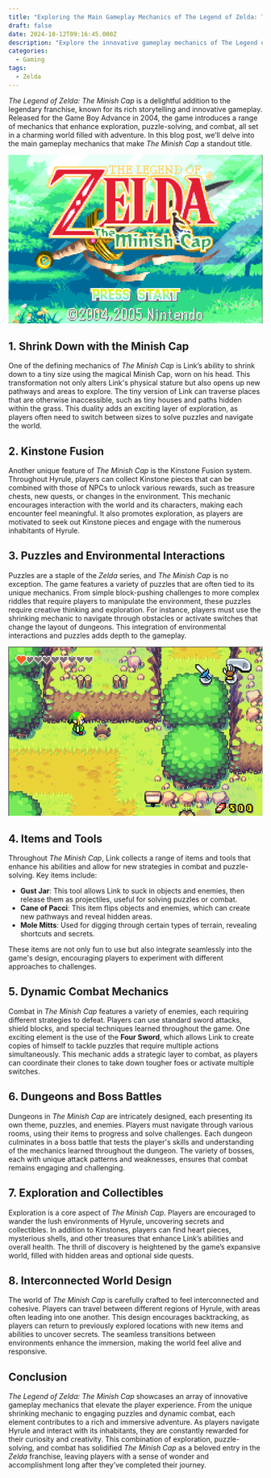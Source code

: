 ```yaml
---
title: "Exploring the Main Gameplay Mechanics of The Legend of Zelda: The Minish Cap"
draft: false
date: 2024-10-12T09:16:45.000Z
description: "Explore the innovative gameplay mechanics of The Legend of Zelda: The Minish Cap. Discover how the unique shrinking mechanic, Kinstone Fusion, engaging puzzles, and dynamic combat create an immersive adventure, enhancing exploration and interaction within the enchanting world of Hyrule."
categories:
  - Gaming
tags:
  - Zelda
---
```


_The Legend of Zelda: The Minish Cap_ is a delightful addition to the legendary franchise, known for its rich storytelling and innovative gameplay. Released for the Game Boy Advance in 2004, the game introduces a range of mechanics that enhance exploration, puzzle-solving, and combat, all set in a charming world filled with adventure. In this blog post, we’ll delve into the main gameplay mechanics that make _The Minish Cap_ a standout title.

![Initial Screen](initial-screen.png)

## 1. Shrink Down with the Minish Cap

One of the defining mechanics of _The Minish Cap_ is Link’s ability to shrink down to a tiny size using the magical Minish Cap, worn on his head. This transformation not only alters Link's physical stature but also opens up new pathways and areas to explore. The tiny version of Link can traverse places that are otherwise inaccessible, such as tiny houses and paths hidden within the grass. This duality adds an exciting layer of exploration, as players often need to switch between sizes to solve puzzles and navigate the world.

## 2. Kinstone Fusion

Another unique feature of _The Minish Cap_ is the Kinstone Fusion system. Throughout Hyrule, players can collect Kinstone pieces that can be combined with those of NPCs to unlock various rewards, such as treasure chests, new quests, or changes in the environment. This mechanic encourages interaction with the world and its characters, making each encounter feel meaningful. It also promotes exploration, as players are motivated to seek out Kinstone pieces and engage with the numerous inhabitants of Hyrule.

## 3. Puzzles and Environmental Interactions

Puzzles are a staple of the _Zelda_ series, and _The Minish Cap_ is no exception. The game features a variety of puzzles that are often tied to its unique mechanics. From simple block-pushing challenges to more complex riddles that require players to manipulate the environment, these puzzles require creative thinking and exploration. For instance, players must use the shrinking mechanic to navigate through obstacles or activate switches that change the layout of dungeons. This integration of environmental interactions and puzzles adds depth to the gameplay.

![Minish cap hole](minish-cap-hole.png)

## 4. Items and Tools

Throughout _The Minish Cap_, Link collects a range of items and tools that enhance his abilities and allow for new strategies in combat and puzzle-solving. Key items include:

- **Gust Jar**: This tool allows Link to suck in objects and enemies, then release them as projectiles, useful for solving puzzles or combat.
- **Cane of Pacci**: This item flips objects and enemies, which can create new pathways and reveal hidden areas.
- **Mole Mitts**: Used for digging through certain types of terrain, revealing shortcuts and secrets.

These items are not only fun to use but also integrate seamlessly into the game's design, encouraging players to experiment with different approaches to challenges.

## 5. Dynamic Combat Mechanics

Combat in _The Minish Cap_ features a variety of enemies, each requiring different strategies to defeat. Players can use standard sword attacks, shield blocks, and special techniques learned throughout the game. One exciting element is the use of the **Four Sword**, which allows Link to create copies of himself to tackle puzzles that require multiple actions simultaneously. This mechanic adds a strategic layer to combat, as players can coordinate their clones to take down tougher foes or activate multiple switches.

## 6. Dungeons and Boss Battles

Dungeons in _The Minish Cap_ are intricately designed, each presenting its own theme, puzzles, and enemies. Players must navigate through various rooms, using their items to progress and solve challenges. Each dungeon culminates in a boss battle that tests the player's skills and understanding of the mechanics learned throughout the dungeon. The variety of bosses, each with unique attack patterns and weaknesses, ensures that combat remains engaging and challenging.

## 7. Exploration and Collectibles

Exploration is a core aspect of _The Minish Cap_. Players are encouraged to wander the lush environments of Hyrule, uncovering secrets and collectibles. In addition to Kinstones, players can find heart pieces, mysterious shells, and other treasures that enhance Link’s abilities and overall health. The thrill of discovery is heightened by the game’s expansive world, filled with hidden areas and optional side quests.

## 8. Interconnected World Design

The world of _The Minish Cap_ is carefully crafted to feel interconnected and cohesive. Players can travel between different regions of Hyrule, with areas often leading into one another. This design encourages backtracking, as players can return to previously explored locations with new items and abilities to uncover secrets. The seamless transitions between environments enhance the immersion, making the world feel alive and responsive.

## Conclusion

_The Legend of Zelda: The Minish Cap_ showcases an array of innovative gameplay mechanics that elevate the player experience. From the unique shrinking mechanic to engaging puzzles and dynamic combat, each element contributes to a rich and immersive adventure. As players navigate Hyrule and interact with its inhabitants, they are constantly rewarded for their curiosity and creativity. This combination of exploration, puzzle-solving, and combat has solidified _The Minish Cap_ as a beloved entry in the _Zelda_ franchise, leaving players with a sense of wonder and accomplishment long after they’ve completed their journey.

